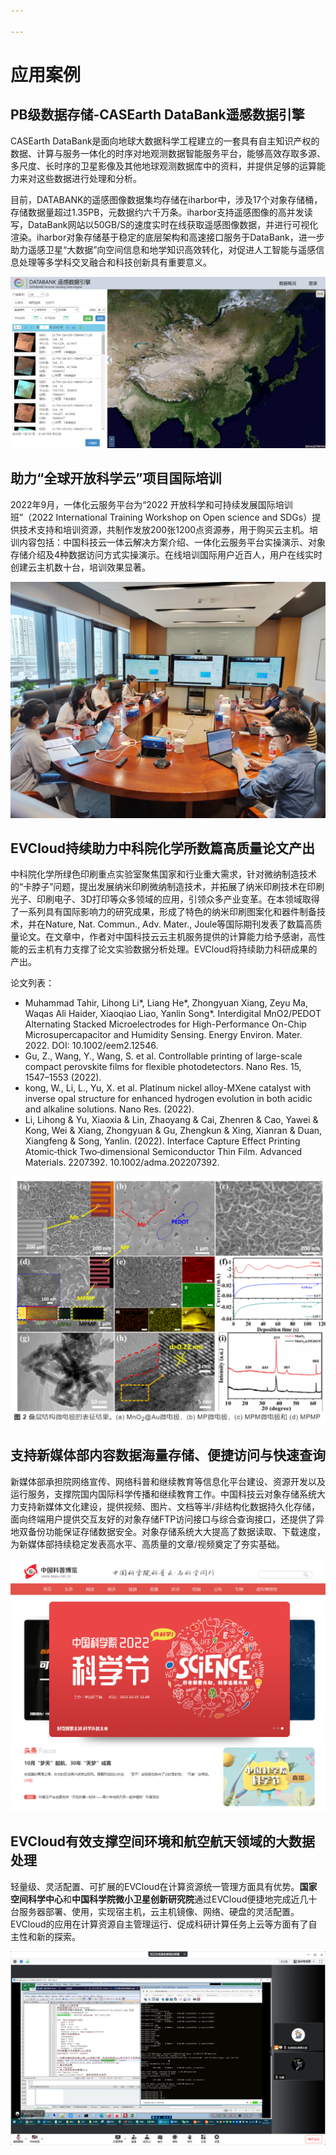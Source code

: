```yaml
---

---
```


# 应用案例  

## PB级数据存储-CASEarth DataBank遥感数据引擎  

CASEarth DataBank是面向地球大数据科学工程建立的一套具有自主知识产权的数据、计算与服务一体化的时序对地观测数据智能服务平台，能够高效存取多源、多尺度、长时序的卫星影像及其他地球观测数据库中的资料，并提供足够的运算能力来对这些数据进行处理和分析。  

目前，DATABANK的遥感图像数据集均存储在iharbor中，涉及17个对象存储桶，存储数据量超过1.35PB，元数据约六千万条。iharbor支持遥感图像的高并发读写，DataBank网站以50GB/S的速度实时在线获取遥感图像数据，并进行可视化渲染。iharbor对象存储基于稳定的底层架构和高速接口服务于DataBank，进一步助力遥感卫星“大数据”向空间信息和地学知识高效转化，对促进人工智能与遥感信息处理等多学科交叉融合和科技创新具有重要意义。  

![DataBank遥感数据引擎前端](./img/01_databank.png)  

## 助力“全球开放科学云”项目国际培训  

2022年9月，一体化云服务平台为“2022 开放科学和可持续发展国际培训班”（2022 International Training Workshop on Open science and SDGs）提供技术支持和培训资源，共制作发放200张1200点资源券，用于购买云主机。培训内容包括：中国科技云一体云解决方案介绍、一体化云服务平台实操演示、对象存储介绍及4种数据访问方式实操演示。在线培训国际用户近百人，用户在线实时创建云主机数十台，培训效果显著。  

![“全球开放科学云”国际培训远程会议现场](./img/02_training.jpg)  

## EVCloud持续助力中科院化学所数篇高质量论文产出  

中科院化学所绿色印刷重点实验室聚焦国家和行业重大需求，针对微纳制造技术的“卡脖子”问题，提出发展纳米印刷微纳制造技术，并拓展了纳米印刷技术在印刷光子、印刷电子、3D打印等众多领域的应用，引领众多产业变革。在本领域取得了一系列具有国际影响力的研究成果，形成了特色的纳米印刷图案化和器件制备技术，并在Nature, Nat. Commun., Adv. Mater., Joule等国际期刊发表了数篇高质量论文。在文章中，作者对中国科技云云主机服务提供的计算能力给予感谢，高性能的云主机有力支撑了论文实验数据分析处理。EVCloud将持续助力科研成果的产出。  

论文列表：  
- Muhammad Tahir, Lihong Li*, Liang He*, Zhongyuan Xiang, Zeyu Ma, Waqas Ali Haider, Xiaoqiao Liao, Yanlin Song*. Interdigital MnO2/PEDOT Alternating Stacked Microelectrodes for High-Performance On-Chip Microsupercapacitor and Humidity Sensing. Energy Environ. Mater. 2022.  DOI: 10.1002/eem2.12546.  
- Gu, Z., Wang, Y., Wang, S. et al. Controllable printing of large-scale compact perovskite films for flexible photodetectors. Nano Res. 15, 1547–1553 (2022).  
- kong, W., Li, L., Yu, X. et al. Platinum nickel alloy-MXene catalyst with inverse opal structure for enhanced hydrogen evolution in both acidic and alkaline solutions. Nano Res. (2022).  
- Li, Lihong & Yu, Xiaoxia & Lin, Zhaoyang & Cai, Zhenren & Cao, Yawei & Kong, Wei & Xiang, Zhongyuan & Gu, Zhengkun & Xing, Xianran & Duan, Xiangfeng & Song, Yanlin. (2022). Interface Capture Effect Printing Atomic‐thick Two‐dimensional Semiconductor Thin Film. Advanced Materials. 2207392. 10.1002/adma.202207392.  

![论文实验截图](./img/04_experiment.png)  

## 支持新媒体部内容数据海量存储、便捷访问与快速查询  

新媒体部承担院网络宣传、网络科普和继续教育等信息化平台建设、资源开发以及运行服务，支撑院国内国际科学传播和继续教育工作。中国科技云对象存储系统大力支持新媒体文化建设，提供视频、图片、文档等半/非结构化数据持久化存储，面向终端用户提供交互友好的对象存储FTP访问接口与综合查询接口，还提供了异地双备份功能保证存储数据安全。对象存储系统大大提高了数据读取、下载速度，为新媒体部持续稳定发表高水平、高质量的文章/视频奠定了夯实基础。  

![科普网站](./img/05_kepu.png)  

## EVCloud有效支撑空间环境和航空航天领域的大数据处理  

轻量级、灵活配置、可扩展的EVCloud在计算资源统一管理方面具有优势。**国家空间科学中心**和**中国科学院微小卫星创新研究院**通过EVCloud便捷地完成近几十台服务器部署、使用，实现宿主机，云主机镜像、网络、硬盘的灵活配置。EVCloud的应用在计算资源自主管理运行、促成科研计算任务上云等方面有了自主性和新的探索。  

![远程支持部署EVCloud](./img/03_remote.png)  

